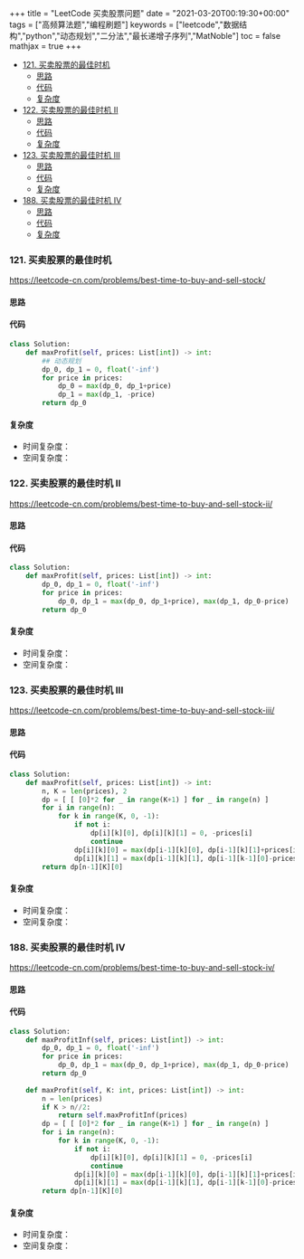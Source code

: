 +++
title = "LeetCode 买卖股票问题"
date = "2021-03-20T00:19:30+00:00"
tags = ["高频算法题","编程刷题"]
keywords = ["leetcode","数据结构","python","动态规划","二分法","最长递增子序列","MatNoble"]
toc = false
mathjax = true
+++
<!-- @import "[TOC]" {cmd="toc" depthFrom=1 depthTo=3 orderedList=false} -->

<!-- code_chunk_output -->

- [121. 买卖股票的最佳时机](#121-买卖股票的最佳时机)
  - [思路](#思路)
  - [代码](#代码)
  - [复杂度](#复杂度)
- [122. 买卖股票的最佳时机 II](#122-买卖股票的最佳时机-ii)
  - [思路](#思路-1)
  - [代码](#代码-1)
  - [复杂度](#复杂度-1)
- [123. 买卖股票的最佳时机 III](#123-买卖股票的最佳时机-iii)
  - [思路](#思路-2)
  - [代码](#代码-2)
  - [复杂度](#复杂度-2)
- [188. 买卖股票的最佳时机 IV](#188-买卖股票的最佳时机-iv)
  - [思路](#思路-3)
  - [代码](#代码-3)
  - [复杂度](#复杂度-3)

<!-- /code_chunk_output -->


### 121. 买卖股票的最佳时机
https://leetcode-cn.com/problems/best-time-to-buy-and-sell-stock/
#### 思路
#### 代码
```python
class Solution:
    def maxProfit(self, prices: List[int]) -> int:
        ## 动态规划
        dp_0, dp_1 = 0, float('-inf')
        for price in prices:
            dp_0 = max(dp_0, dp_1+price)
            dp_1 = max(dp_1, -price)
        return dp_0
```

#### 复杂度
- 时间复杂度：
- 空间复杂度：

### 122. 买卖股票的最佳时机 II
https://leetcode-cn.com/problems/best-time-to-buy-and-sell-stock-ii/
#### 思路
#### 代码
```python
class Solution:
    def maxProfit(self, prices: List[int]) -> int:
        dp_0, dp_1 = 0, float('-inf')
        for price in prices:
            dp_0, dp_1 = max(dp_0, dp_1+price), max(dp_1, dp_0-price)
        return dp_0
```

#### 复杂度
- 时间复杂度：
- 空间复杂度：

### 123. 买卖股票的最佳时机 III
https://leetcode-cn.com/problems/best-time-to-buy-and-sell-stock-iii/
#### 思路
#### 代码

```python
class Solution:
    def maxProfit(self, prices: List[int]) -> int:
        n, K = len(prices), 2
        dp = [ [ [0]*2 for _ in range(K+1) ] for _ in range(n) ]
        for i in range(n):
            for k in range(K, 0, -1):
                if not i:
                    dp[i][k][0], dp[i][k][1] = 0, -prices[i]
                    continue
                dp[i][k][0] = max(dp[i-1][k][0], dp[i-1][k][1]+prices[i])
                dp[i][k][1] = max(dp[i-1][k][1], dp[i-1][k-1][0]-prices[i])
        return dp[n-1][K][0]
```

#### 复杂度
- 时间复杂度：
- 空间复杂度：

### 188. 买卖股票的最佳时机 IV
https://leetcode-cn.com/problems/best-time-to-buy-and-sell-stock-iv/
#### 思路
#### 代码

```python
class Solution:
    def maxProfitInf(self, prices: List[int]) -> int:
        dp_0, dp_1 = 0, float('-inf')
        for price in prices:
            dp_0, dp_1 = max(dp_0, dp_1+price), max(dp_1, dp_0-price)
        return dp_0
    
    def maxProfit(self, K: int, prices: List[int]) -> int:
        n = len(prices)
        if K > n//2:
            return self.maxProfitInf(prices)
        dp = [ [ [0]*2 for _ in range(K+1) ] for _ in range(n) ]
        for i in range(n):
            for k in range(K, 0, -1):
                if not i:
                    dp[i][k][0], dp[i][k][1] = 0, -prices[i]
                    continue
                dp[i][k][0] = max(dp[i-1][k][0], dp[i-1][k][1]+prices[i])
                dp[i][k][1] = max(dp[i-1][k][1], dp[i-1][k-1][0]-prices[i])
        return dp[n-1][K][0]
```

#### 复杂度
- 时间复杂度：
- 空间复杂度：


<!--
#### 题目描述
{{< notice note >}}

{{< /notice >}}
#### 思路
#### 代码
<details>
 <summary> Python </summary>

```python

```
</details>

#### 复杂度
- 时间复杂度：
- 空间复杂度：
-->